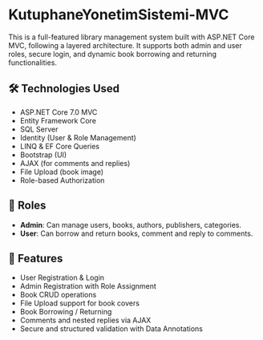 # KutuphaneYonetimSistemi-MVC

This is a full-featured library management system built with ASP.NET Core MVC, following a layered architecture. It supports both admin and user roles, secure login, and dynamic book borrowing and returning functionalities.

## 🛠️ Technologies Used

- ASP.NET Core 7.0 MVC
- Entity Framework Core
- SQL Server
- Identity (User & Role Management)
- LINQ & EF Core Queries
- Bootstrap (UI)
- AJAX (for comments and replies)
- File Upload (book image)
- Role-based Authorization

## 👥 Roles

- **Admin**: Can manage users, books, authors, publishers, categories.
- **User**: Can borrow and return books, comment and reply to comments.

## 📌 Features

- User Registration & Login
- Admin Registration with Role Assignment
- Book CRUD operations
- File Upload support for book covers
- Book Borrowing / Returning
- Comments and nested replies via AJAX
- Secure and structured validation with Data Annotations

